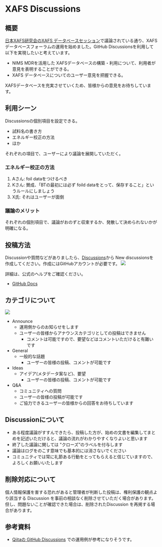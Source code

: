 # XAFS Discussions 



## 概要

[日本XAFS研究会のXAFS データベースセッション](https://www.jxafs.org/xafs-database/)で議論されている通り、XAFSデータベースフォーラムの運用を始めました。GitHub Discussionsを利用して以下を実現したいと考えています。

* NIMS MDRを活用した XAFSデータベースの構築・利用について、利用者が意見を表明することができる。
* XAFS データベースについてのユーザー意見を把握できる。

XAFSデータベースを充実させていくため、皆様からの意見をお待ちしています。

## 利用シーン
Discussionsの個別項目を設定できる。

* 試料名の書き方
* エネルギー校正の方法
* ほか

それぞれの項目で、ユーザーにより議論を展開していただく。

### エネルギー校正の方法

1. Aさん: foil dataをつけるべき
2. Kさん: 賛成、「BTの最初には必ず foild dataをとって、保存すること」というルールにしましょう
3. X氏: それはユーザーが面倒

### 議論のメリット
それぞれの個別項目で、議論がおのずと収束するか、発散して決められないかが明確になる。

## 投稿方法
Discussionや質問などがありましたら、[Discussions](https://github.com/xafs-db/xafs-discussions/discussions)から New discussionsを作成してください。作成にはGitHubアカウントが必要です。
![](https://user-images.githubusercontent.com/4617735/187103723-c33f9c5c-4346-4956-b003-8d9168eb6a75.png)

詳細は、公式のヘルプをご確認ください。
* [GitHub Docs](https://docs.github.com/ja/discussions/collaborating-with-your-community-using-discussions/participating-in-a-discussion)

## カテゴリについて
![](https://user-images.githubusercontent.com/4617735/187120124-8558ed61-8eff-4a2b-b830-f8fe3ac5df41.png)

* Announce
  - 運用側からのお知らせをします
  - ユーザーの皆様からアナウンスカテゴリとしての投稿はできません
     - コメントは可能ですので、要望などはコメントいただけると有難いです
* General
  - 一般的な話題
      - ユーザーの皆様の投稿、コメントが可能です
* Ideas
  - アイデア(メタデータ案など)、要望
     - ユーザーの皆様の投稿、コメントが可能です
* Q&A
  - コミュニティへの質問
  - ユーザーの皆様の投稿が可能です
  - ご協力できるユーザーの皆様からの回答をお待ちしています

## Discussionについて

* ある程度議論がすすんできたら、投稿した方が、始めの文書を編集してまとめを記述いただけると、議論の流れがわかりやすくなりよいと思います
* 終了した議論に関しては "クローズ”のラベルを付与します
* 議論はログをのこす意味でも基本的には消さないでください
* コミュニティでは常に礼節ある行動をとってもらえると信じていますので、よろしくお願いいたします


## 削除対応について
個人情報保護を害する恐れがあると管理者が判断した投稿は、権利保護の観点より該当する Discussion を事前の相談なく削除させていただく場合があります。但し、問題ないことが確認できた場合は、削除されたDiscussion を再掲する場合があります。



## 参考資料

* [Qiitaの GitHub Discussions](https://github.com/increments/qiita-discussions/discussions) での運用例が参考になりそうです。

